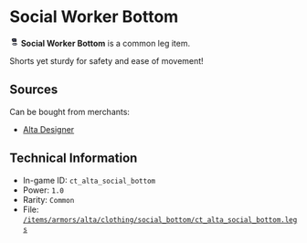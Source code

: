 # Social Worker Bottom

<img src="https://raw.githubusercontent.com/Ceterai/Enternia/main/items/armors/alta/clothing/social_bottom/icon.png" alt="Social Worker Bottom icon" loading="lazy" height=16px width="auto" /> **Social Worker Bottom** is a common leg item.

Shorts yet sturdy for safety and ease of movement!

## Sources

Can be bought from merchants:

- [Alta Designer](https://ceterai.github.io/MyEnternia/Wiki/AltaDesigner)

## Technical Information

- In-game ID: `ct_alta_social_bottom`
- Power: `1.0`
- Rarity: `Common`
- File: [`/items/armors/alta/clothing/social_bottom/ct_alta_social_bottom.legs`](https://github.com/Ceterai/Enternia/blob/main/items/armors/alta/clothing/social_bottom/ct_alta_social_bottom.legs)
